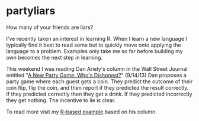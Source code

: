 partyliars
==========

How many of your friends are liars?

I've recently taken an interest in learning R. When I learn a new language I typically find it best to read some but to quickly move onto applying the language to a problem. Examples only take me so far before building my own becomes the next step in learning.

This weekend I was reading Dan Ariely's column in the Wall Street Journal entitled "[A New Party Game: Who's Dishonest?](http://online.wsj.com/article/SB10001424127887324094704579068960871433566.html)" (9/14/13) Dan proposes a party game where each guest gets a coin. They predict the outcome of their coin flip, flip the coin, and then report if they predicted the result correctly. If they predicted correctly then they get a drink. If they predicted incorrectly they get nothing. The incentive to lie is clear.

To read more visit my [R-based example](https://github.com/rbdixon/partyliars/blob/master/partyliars.md) based on his column.
